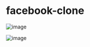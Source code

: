 # facebook-clone

![image](https://github.com/ithinksodigital/facebook-clone/assets/20691432/a9dbd670-6240-4f42-8dc4-d3b05ab84610)

![image](https://github.com/ithinksodigital/facebook-clone/assets/20691432/18f1cb62-13e3-4941-88d5-57af13c64084)
